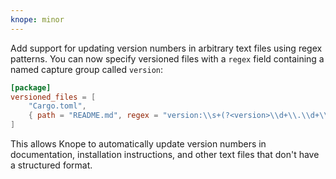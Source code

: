 ```yaml
---
knope: minor
---
```


Add support for updating version numbers in arbitrary text files using regex patterns. You can now specify versioned files with a `regex` field containing a named capture group called `version`:

```toml
[package]
versioned_files = [
    "Cargo.toml",
    { path = "README.md", regex = "version:\\s+(?<version>\\d+\\.\\d+\\.\\d+)" }
]
```

This allows Knope to automatically update version numbers in documentation, installation instructions, and other text files that don't have a structured format.
